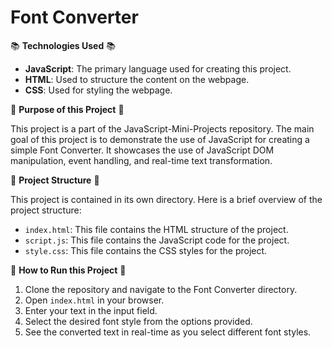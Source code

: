 # Font Converter

📚 **Technologies Used** 📚

- **JavaScript**: The primary language used for creating this project.
- **HTML**: Used to structure the content on the webpage.
- **CSS**: Used for styling the webpage.

🎯 **Purpose of this Project** 🎯

This project is a part of the JavaScript-Mini-Projects repository. The main goal of this project is to demonstrate the use of JavaScript for creating a simple Font Converter. It showcases the use of JavaScript DOM manipulation, event handling, and real-time text transformation.

📂 **Project Structure** 📂

This project is contained in its own directory. Here is a brief overview of the project structure:

- `index.html`: This file contains the HTML structure of the project.
- `script.js`: This file contains the JavaScript code for the project.
- `style.css`: This file contains the CSS styles for the project.

🚀 **How to Run this Project** 🚀

1. Clone the repository and navigate to the Font Converter directory.
2. Open `index.html` in your browser.
3. Enter your text in the input field.
4. Select the desired font style from the options provided.
5. See the converted text in real-time as you select different font styles.
